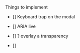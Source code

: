 Things to implement

- [] Keyboard trap on the modal
- [] ARIA live
- [] ? overlay a transparency

- [] 

